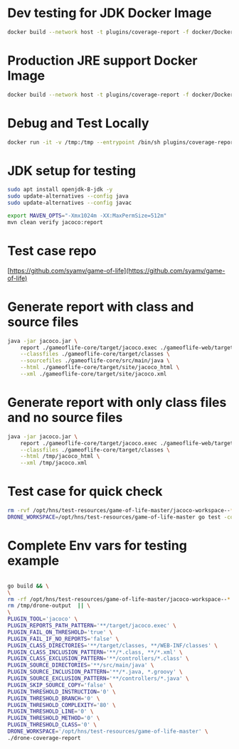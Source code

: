 # Dev testing for JDK Docker Image

```bash
docker build --network host -t plugins/coverage-report -f docker/Dockerfile.DevTest.Amd64 .
```

# Production JRE support Docker Image

```bash
docker build --network host -t plugins/coverage-report -f docker/Dockerfile .
```

# Debug and Test Locally

```bash
docker run -it -v /tmp:/tmp --entrypoint /bin/sh plugins/coverage-report
```

# JDK setup for testing

```bash
sudo apt install openjdk-8-jdk -y
sudo update-alternatives --config java
sudo update-alternatives --config javac

export MAVEN_OPTS="-Xmx1024m -XX:MaxPermSize=512m"
mvn clean verify jacoco:report
```

# Test case repo

[https://github.com/syamv/game-of-life](https://github.com/syamv/game-of-life)

# Generate report with class and source files

```bash
java -jar jacoco.jar \
    report ./gameoflife-core/target/jacoco.exec ./gameoflife-web/target/jacoco.exec \
    --classfiles ./gameoflife-core/target/classes \
    --sourcefiles ./gameoflife-core/src/main/java \
    --html ./gameoflife-core/target/site/jacoco_html \
    --xml ./gameoflife-core/target/site/jacoco.xml
```

# Generate report with only class files and no source files

```bash
java -jar jacoco.jar \
    report ./gameoflife-core/target/jacoco.exec ./gameoflife-web/target/jacoco.exec \
    --classfiles ./gameoflife-core/target/classes \
    --html /tmp/jacoco_html \
    --xml /tmp/jacoco.xml
```

# Test case for quick check

```bash
rm -rvf /opt/hns/test-resources/game-of-life-master/jacoco-workspace--* && \
DRONE_WORKSPACE=/opt/hns/test-resources/game-of-life-master go test -count=1 -run ^TestSourcePathWithIncludeAndExclude$
```

# Complete Env vars for testing example
```bash

go build && \
\
rm -rf /opt/hns/test-resources/game-of-life-master/jacoco-workspace--* &&
rm /tmp/drone-output  || \
\
PLUGIN_TOOL='jacoco' \
PLUGIN_REPORTS_PATH_PATTERN='**/target/jacoco.exec' \
PLUGIN_FAIL_ON_THRESHOLD='true' \
PLUGIN_FAIL_IF_NO_REPORTS='false' \
PLUGIN_CLASS_DIRECTORIES='**/target/classes, **/WEB-INF/classes' \
PLUGIN_CLASS_INCLUSION_PATTERN='**/*.class, **/*.xml' \
PLUGIN_CLASS_EXCLUSION_PATTERN='**/controllers/*.class' \
PLUGIN_SOURCE_DIRECTORIES='**/src/main/java' \
PLUGIN_SOURCE_INCLUSION_PATTERN='**/*.java, *.groovy' \
PLUGIN_SOURCE_EXCLUSION_PATTERN='**/controllers/*.java' \
PLUGIN_SKIP_SOURCE_COPY='false' \
PLUGIN_THRESHOLD_INSTRUCTION='0' \
PLUGIN_THRESHOLD_BRANCH='0' \
PLUGIN_THRESHOLD_COMPLEXITY='80' \
PLUGIN_THRESHOLD_LINE='0' \
PLUGIN_THRESHOLD_METHOD='0' \
PLUGIN_THRESHOLD_CLASS='0' \
DRONE_WORKSPACE='/opt/hns/test-resources/game-of-life-master' \
./drone-coverage-report

```